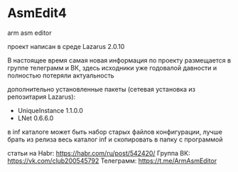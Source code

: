 # AsmEdit4
arm asm editor

проект написан в среде Lazarus 2.0.10

В настоящее время самая новая информация по проекту размещается в группе телеграмм и ВК, здесь исходники уже годовалой давности и полностью потеряли актуальность

дополнительно установленные пакеты (сетевая установка из репозитария Lazarus):
- UniqueInstance 1.1.0.0
- LNet 0.6.6.0

в inf каталоге может быть набор старых файлов конфигурации, лучше брать из релиза весь каталог inf и скопировать в папку с программой

статьи на Habr: https://habr.com/ru/post/542420/
Группа ВК: https://vk.com/club200545792
Телеграмм: https://t.me/ArmAsmEditor
